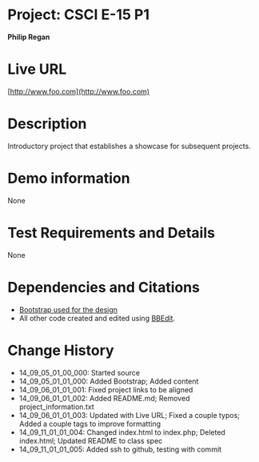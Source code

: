 # Project: CSCI E-15 P1
**Philip Regan**

# Live URL
[http://www.foo.com](http://www.foo.com)

# Description
<!-- 2-3+ sentences -->
Introductory project that establishes a showcase for subsequent projects.

# Demo information
<!-- If you attend your section to do an in-person demo, make a note of this. If you opt to do the Jing screencast demo, include the link here .-->
None	

# Test Requirements and Details
<!-- Any details the instructor or TA needs to know, for example, test credentials. -->
None

# Dependencies and Citations
<!--A list of any plugins, libraries, packages or outside code used in the project. See Student Responsibilities for more details on avoiding code plagiarism.-->
* [Bootstrap used for the design](http://www.bootstrap.org)
* All other code created and edited using [BBEdit](http://www.barebones.com/products/bbedit/).

# Change History

* 14\_09\_05\_01\_00\_000: Started source
* 14\_09\_05\_01\_01\_000: Added Bootstrap; Added content
* 14\_09\_06\_01\_01\_001: Fixed project links to be aligned
* 14\_09\_06\_01\_01\_002: Added README.md; Removed project_information.txt
* 14\_09\_06\_01\_01\_003: Updated with Live URL; Fixed a couple typos; Added a couple tags to improve formatting
* 14\_09\_11\_01\_01\_004: Changed index.html to index.php; Deleted index.html; Updated README to class spec
* 14\_09\_11\_01\_01\_005: Added ssh to github, testing with commit